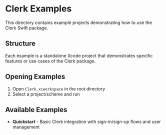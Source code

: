 # Clerk Examples

This directory contains example projects demonstrating how to use the Clerk Swift package.

## Structure

Each example is a standalone Xcode project that demonstrates specific features or use cases of the Clerk package.

## Opening Examples

1. Open `Clerk.xcworkspace` in the root directory
2. Select a project/scheme and run

## Available Examples

- **Quickstart** - Basic Clerk integration with sign-in/sign-up flows and user management